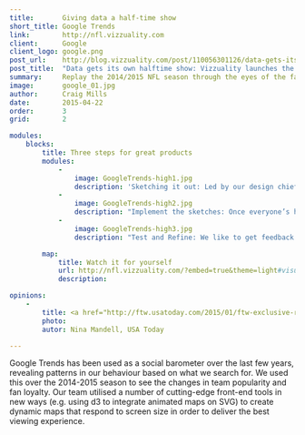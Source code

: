 ```yaml
---
title:       Giving data a half-time show
short_title: Google Trends
link:        http://nfl.vizzuality.com
client:      Google
client_logo: google.png
post_url:    http://blog.vizzuality.com/post/110056301126/data-gets-its-own-halftime-show-vizzuality
post_title:  "Data gets its own halftime show: Vizzuality launches the new Google Trends API"
summary:     Replay the 2014/2015 NFL season through the eyes of the fans using Google Trends data 
image:       google_01.jpg
author:      Craig Mills
date:        2015-04-22
order:       3
grid:        2

modules:
    blocks:
        title: Three steps for great products
        modules:
            -
                image: GoogleTrends-high1.jpg
                description: 'Sketching it out: Led by our design chief <a href="http://www.vizzuality.com/about/sergio_estella">Sergio Estella</a>, the first step the team takes is to put together drawings and mock-ups that show what the visualisation could look like. We then test the sketches with different stakeholders to see how they react and refine them based on feedback.'
            -
                image: GoogleTrends-high2.jpg
                description: "Implement the sketches: Once everyone’s happy with the design, we start building. Working with multiple languages and techniques, we develop bespoke applications that unleash the vision in our designs; the only limit is our imagination."
            -
                image: GoogleTrends-high3.jpg
                description: "Test and Refine: We like to get feedback as soon as possible, so that we build products that fit the needs of a user. Based on that, we keep making the product better until we finish with a beautiful visualisation."

        map: 
            title: Watch it for yourself
            url: http://nfl.vizzuality.com/?embed=true&theme=light#visualisation/1
            description: 

opinions:
    -
        title: <a href="http://ftw.usatoday.com/2015/01/ftw-exclusive-remember-the-great-storylines-of-the-2014-nfl-season-through-googles-data">A great reminder of all the amazing moments in the NFL this year including Manning’s record, Odell Beckham Jr.’s catch and more.</a>
        photo: 
        autor: Nina Mandell, USA Today

---
```

Google Trends has been used as a social barometer over the last few years, revealing patterns in our behaviour based on what we search for. We used this over the 2014-2015 season to see the changes in team popularity and fan loyalty. Our team utilised a number of cutting-edge front-end tools in new ways (e.g. using d3 to integrate animated maps on SVG) to create dynamic maps that respond to screen size in order to deliver the best viewing experience. 
